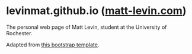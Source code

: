 # levinmat.github.io ([matt-levin.com](https://www.matt-levin.com/))

The personal web page of Matt Levin, student at the University of Rochester.



Adapted from [this bootstrap template](https://startbootstrap.com/template-overviews/resume/).